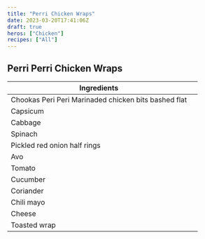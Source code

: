 ```yaml
---
title: "Perri Chicken Wraps"
date: 2023-03-20T17:41:06Z
draft: true
heros: ["Chicken"]
recipes: ["All"]
---
```


## Perri Perri Chicken Wraps

| Ingredients  |  |
| ----- | ---- |
| Chookas Peri Peri Marinaded chicken bits bashed flat |  |
| Capsicum |  |
| Cabbage |  |
| Spinach |  |
| Pickled red onion half rings |  |
| Avo |  |
| Tomato |  |
| Cucumber  |  |
| Coriander |  |
| Chili mayo |  |
| Cheese |  |
| Toasted wrap | |